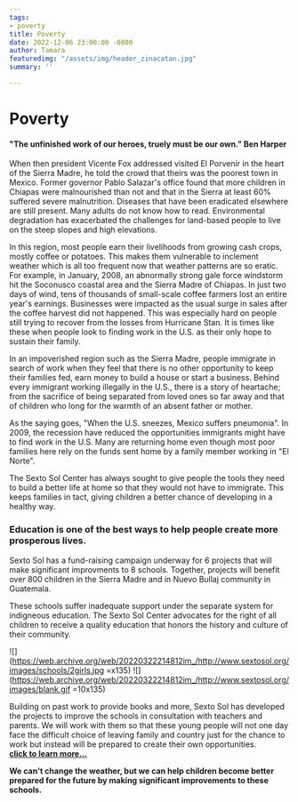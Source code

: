```yaml
---
tags:
- poverty
title: Poverty
date: 2022-12-06 23:00:00 -0800
author: Tamara
featuredimg: "/assets/img/header_zinacatan.jpg"
summary: ''

---
```

# Poverty

#### "The unfinished work of our heroes, truely must be our own." Ben Harper

When then president Vicente Fox addressed visited El Porvenir in the heart of the Sierra Madre, he told the crowd that theirs was the poorest town in Mexico. Former governor Pablo Salazar's office found that more children in Chiapas were malnourished than not and that in the Sierra at least 60% suffered severe malnutrition. Diseases that have been eradicated elsewhere are still present. Many adults do not know how to read. Environmental degradation has exacerbated the challenges for land-based people to live on the steep slopes and high elevations.

In this region, most people earn their livelihoods from growing cash crops, mostly coffee or potatoes. This makes them vulnerable to inclement weather which is all too frequent now that weather patterns are so eratic. For example, in January, 2008, an abnormally strong gale force windstorm hit the Soconusco coastal area and the Sierra Madre of Chiapas. In just two days of wind, tens of thousands of small-scale coffee farmers lost an entire year's earnings. Businesses were impacted as the usual surge in sales after the coffee harvest did not happened. This was especially hard on people still trying to recover from the losses from Hurricane Stan. It is times like these when people look to finding work in the U.S. as their only hope to sustain their family.

In an impoverished region such as the Sierra Madre, people immigrate in search of work when they feel that there is no other opportunity to keep their families fed, earn money to build a house or start a business. Behind every immigrant working illegally in the U.S., there is a story of heartache; from the sacrifice of being separated from loved ones so far away and that of children who long for the warmth of an absent father or mother.

As the saying goes, "When the U.S. sneezes, Mexico suffers pneumonia". In 2009, the recession have reduced the opportunities immigrants might have to find work in the U.S. Many are returning home even though most poor families here rely on the funds sent home by a family member working in "El Norte".

The Sexto Sol Center has always sought to give people the tools they need to build a better life at home so that they would not have to immigrate. This keeps families in tact, giving children a better chance of developing in a healthy way.

### Education is one of the best ways to help people create more prosperous lives.

Sexto Sol has a fund-raising campaign underway for 6 projects that will make significant improvments to 8 schools. Together, projects will benefit over 800 children in the Sierra Madre and in Nuevo Bullaj community in Guatemala.

These schools suffer inadequate support under the separate system for indigneous education. The Sexto Sol Center advocates for the right of all children to receive a quality education that honors the history and culture of their community.

![](https://web.archive.org/web/20220322214812im_/http://www.sextosol.org/images/schools/2girls.jpg =x135) ![](https://web.archive.org/web/20220322214812im_/http://www.sextosol.org/images/blank.gif =10x135)

Building on past work to provide books and more, Sexto Sol has developed the projects to improve the schools in consultation with teachers and parents. We will work with them so that these young people will not one day face the difficult choice of leaving family and country just for the chance to work but instead will be prepared to create their own opportunities.   
 [**click to learn more…**](https://web.archive.org/web/20220322214812/http://www.sextosol.org/children.html)

**We can't change the weather, but we can help children become better prepared for the future by making significant improvements to these schools.**